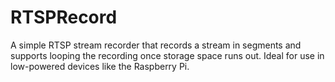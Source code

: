 # RTSPRecord
A simple RTSP stream recorder that records a stream in segments and supports looping the recording once storage space runs out. Ideal for use in low-powered devices like the Raspberry Pi.
